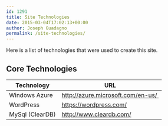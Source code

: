 ```yaml
---
id: 1291
title: Site Technologies
date: 2015-03-04T17:02:13+00:00
author: Joseph Guadagno
permalink: /site-technologies/
---
```

<p class="lead">Here is a list of technologies that were used to create this site.</p>

<h2 class="first">Core Technologies</h2>
<table style="width: 100%;" border="0">
<thead>
<tr>
<th>Technology</th>
<th>URL</th>
</tr>
</thead>
<tbody>
<tr class="odd">
<td>Windows Azure</td>
<td><a title="http://azure.microsoft.com/en-us/" href="http://azure.microsoft.com/en-us/ " target="_blank">http://azure.microsoft.com/en-us/ </a></td>
</tr>
<tr>
<td>WordPress</td>
<td><a title="https://wordpress.com/" href="https://wordpress.com/" target="_blank">https://wordpress.com/</a></td>
</tr>
<tr>
<td>MySql (ClearDB)</td>
<td><a title="http://www.cleardb.com/" href="http://www.cleardb.com/" target="_blank">http://www.cleardb.com/</a></td>
</tr>
</tbody>
</table>